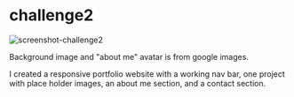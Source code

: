 # challenge2

![screenshot-challenge2](https://github.com/jennwintr/challenge2/assets/130678001/ccd80902-5cd1-4e2d-af6f-3b050233c4d1)

Background image and "about me" avatar is from google images.

I created a responsive portfolio website with a working nav bar, one project with place holder images, an about me section, and a contact section.

